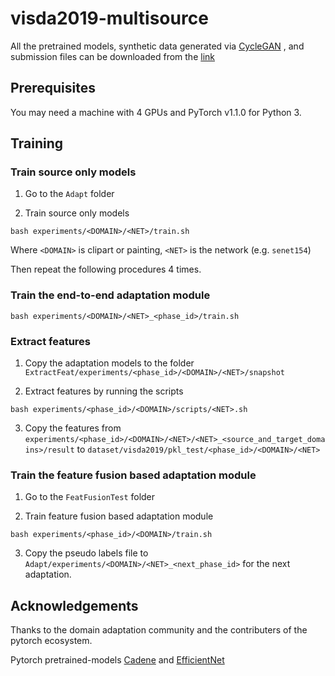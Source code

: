 # visda2019-multisource

All the pretrained models, synthetic data generated via [CycleGAN](https://github.com/junyanz/pytorch-CycleGAN-and-pix2pix) , and submission files can be downloaded from the [link](https://drive.google.com/open?id=1qayUpvuBWcTBwsHhbNSRKrw3BXArkrlF)

## Prerequisites

You may need a machine with 4 GPUs and PyTorch v1.1.0 for Python 3.

## Training
### Train source only models
1. Go to the `Adapt` folder

2. Train source only models

  ```bash experiments/<DOMAIN>/<NET>/train.sh```

Where `<DOMAIN>` is clipart or painting, `<NET>` is the network (e.g. `senet154`)

Then repeat the following procedures 4 times.

### Train the end-to-end adaptation module

  ```bash experiments/<DOMAIN>/<NET>_<phase_id>/train.sh``` 

### Extract features

1. Copy the adaptation models to the folder `ExtractFeat/experiments/<phase_id>/<DOMAIN>/<NET>/snapshot`

2. Extract features by running the scripts

  ```bash experiments/<phase_id>/<DOMAIN>/scripts/<NET>.sh```

3. Copy the features from ```experiments/<phase_id>/<DOMAIN>/<NET>/<NET>_<source_and_target_domains>/result``` to ```dataset/visda2019/pkl_test/<phase_id>/<DOMAIN>/<NET>```

### Train the feature fusion based adaptation module
1. Go to the `FeatFusionTest` folder

2. Train feature fusion based adaptation module

  ```bash experiments/<phase_id>/<DOMAIN>/train.sh```

3. Copy the pseudo labels file to ```Adapt/experiments/<DOMAIN>/<NET>_<next_phase_id>``` for the next adaptation.

## Acknowledgements
Thanks to the domain adaptation community and the contributers of the pytorch ecosystem.

Pytorch pretrained-models [Cadene](https://github.com/Cadene/pretrained-models.pytorch) and [EfficientNet](https://github.com/lukemelas/EfficientNet-PyTorch)
